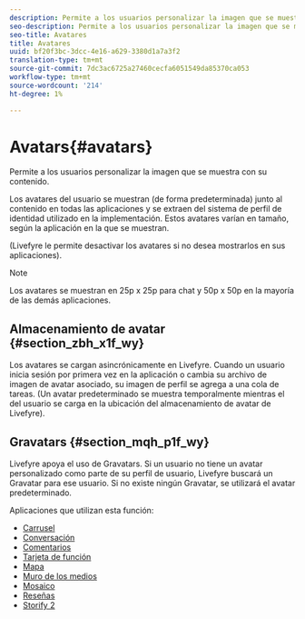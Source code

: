 ```yaml
---
description: Permite a los usuarios personalizar la imagen que se muestra con su contenido.
seo-description: Permite a los usuarios personalizar la imagen que se muestra con su contenido.
seo-title: Avatares
title: Avatares
uuid: bf20f3bc-3dcc-4e16-a629-3380d1a7a3f2
translation-type: tm+mt
source-git-commit: 7dc3ac6725a27460cecfa6051549da85370ca053
workflow-type: tm+mt
source-wordcount: '214'
ht-degree: 1%

---
```



# Avatars{#avatars}

Permite a los usuarios personalizar la imagen que se muestra con su contenido.

Los avatares del usuario se muestran (de forma predeterminada) junto al contenido en todas las aplicaciones y se extraen del sistema de perfil de identidad utilizado en la implementación. Estos avatares varían en tamaño, según la aplicación en la que se muestran.

(Livefyre le permite desactivar los avatares si no desea mostrarlos en sus aplicaciones).

>[!NOTE]
>
>Los avatares se muestran en 25p x 25p para chat y 50p x 50p en la mayoría de las demás aplicaciones.

## Almacenamiento de avatar {#section_zbh_x1f_wy}

Los avatares se cargan asincrónicamente en Livefyre. Cuando un usuario inicia sesión por primera vez en la aplicación o cambia su archivo de imagen de avatar asociado, su imagen de perfil se agrega a una cola de tareas. (Un avatar predeterminado se muestra temporalmente mientras el del usuario se carga en la ubicación del almacenamiento de avatar de Livefyre).

## Gravatars {#section_mqh_p1f_wy}

Livefyre apoya el uso de Gravatars. Si un usuario no tiene un avatar personalizado como parte de su perfil de usuario, Livefyre buscará un Gravatar para ese usuario. Si no existe ningún Gravatar, se utilizará el avatar predeterminado.


Aplicaciones que utilizan esta función:

* [Carrusel](/help/using/c-about-apps/c-carousel-app/c-carousel-app.md#c_carousel_app)
* [Conversación](/help/using/c-about-apps/c-chat-app/c-chat-app.md#c_chat_app)
* [Comentarios](/help/using/c-about-apps/c-comments/c-comments.md)
* [Tarjeta de función](/help/using/c-about-apps/c-feature-card-app/c-feature-card-app.md#c_feature_card_app)
* [Mapa](/help/using/c-about-apps/c-map-app/c-map-app.md#c_map_app)
* [Muro de los medios](/help/using/c-about-apps/c-media-wall-app/c-media-wall-app.md#c_media_wall_app)
* [Mosaico](/help/using/c-about-apps/c-mosaic-app/c-mosaic-app.md#c_mosaic_app)
* [Reseñas](/help/using/c-about-apps/c-reviews-app/c-reviews-app.md#c_reviews_app)
* [Storify 2](/help/using/c-about-apps/c-storify2/c-storify2.md#c_storify2)

